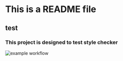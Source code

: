 # This is a README file
## test

### This project is designed to test style checker

![example workflow](https://github.com/mariafbarrera/calculator/actions/workflows/.github/workflows/testing.yml/badge.svg)
